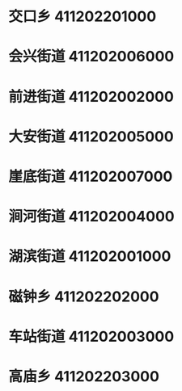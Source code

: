 # 交口乡 411202201000
# 会兴街道 411202006000
# 前进街道 411202002000
# 大安街道 411202005000
# 崖底街道 411202007000
# 涧河街道 411202004000
# 湖滨街道 411202001000
# 磁钟乡 411202202000
# 车站街道 411202003000
# 高庙乡 411202203000
